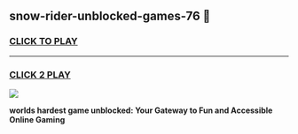 
## snow-rider-unblocked-games-76 👋
<h3>
<a href="https://premium.freeplayer.one?title=snow-rider-unblocked-games-76&ref=14F">CLICK TO PLAY</a></h3>
<hr>

<h3>
<a href="https://premium.freeplayer.one?title=snow-rider-unblocked-games-76&ref=14F">CLICK 2 PLAY</a>
  
</h3>

<a href="https://premium.freeplayer.one?title=snow-rider-unblocked-games-76&ref=12F/"><img src="https://clearcache.store/games.png"></a>


**worlds hardest game unblocked: Your Gateway to Fun and Accessible Online Gaming**
